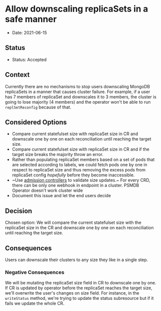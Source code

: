 # Allow downscaling replicaSets in a safe manner

* Date: 2021-06-15

## Status

* Status: Accepted

## Context

Currently there are no mechanisms to stop users downscaling MongoDB replicaSets
in a manner that causes cluster failure. For example, if a user has 7 members
of replicaSet and downscales it to 3 members, the cluster is going to lose
majority (4 members) and the operator won't be able to run `replSetReconfig`
because of that.

## Considered Options

* Compare current statefulset size with replicaSet size in CR and downscale one
  by one on each reconciliation until reaching the target size.
* Compare current statefulset size with replicaSet size in CR and if the target
  size breaks the majority throw an error.
* Rather than populating replicaSet members based on a set of pods that are selected
  according to labels, we could fetch pods one by one in respect to replicaSet size and
  thus removing the excess pods from replicaSet config *hopefully* before they
  become inaccessible.
* ~Use [admission controllers](https://kubernetes.io/docs/reference/access-authn-authz/admission-controllers/) to validate size updates.~ For every CRD, there can be only one webhook in endpoint in a cluster. PSMDB Operator doesn't work cluster wide
* Document this issue and let the end users decide

## Decision

Chosen option: We will compare the current statefulset size with the replicaSet size in
the CR and downscale one by one on each reconciliation until reaching the target
size.

## Consequences

Users can downscale their clusters to any size they like in a single step.

### Negative Consequences

We will be mutating the replicaSet size field in CR to downscale one by one. If
CR is updated by operator before the replicaSet reaches the target size, we'll
overwrite the user's changes on size field. For instance, in the `writeStatus`
method, we're trying to update the status subresource but if it fails we update
the whole CR.

